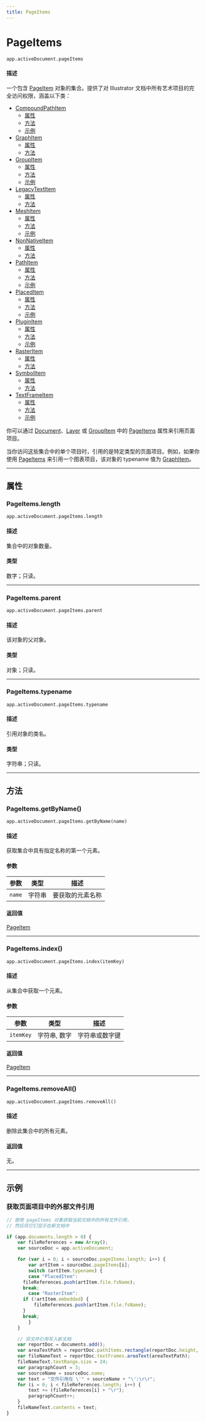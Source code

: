 ```yaml
---
title: PageItems
---
```

# PageItems

`app.activeDocument.pageItems`

#### 描述

一个包含 [PageItem](.././PageItem) 对象的集合。提供了对 Illustrator 文档中所有艺术项目的完全访问权限，涵盖以下类：

- [CompoundPathItem](../CompoundPathItem)
  - [属性](../CompoundPathItem#properties)
  - [方法](../CompoundPathItem#methods)
  - [示例](../CompoundPathItem#example)
- [GraphItem](../GraphItem)
  - [属性](../GraphItem#properties)
  - [方法](../GraphItem#methods)
- [GroupItem](../GroupItem)
  - [属性](../GroupItem#properties)
  - [方法](../GroupItem#methods)
  - [示例](../GroupItem#example)
- [LegacyTextItem](../LegacyTextItem)
  - [属性](../LegacyTextItem#properties)
  - [方法](../LegacyTextItem#methods)
- [MeshItem](../MeshItem)
  - [属性](../MeshItem#properties)
  - [方法](../MeshItem#methods)
  - [示例](../MeshItem#example)
- [NonNativeItem](../NonNativeItem)
  - [属性](../NonNativeItem#properties)
  - [方法](../NonNativeItem#methods)
- [PathItem](../PathItem)
  - [属性](../PathItem#properties)
  - [方法](../PathItem#methods)
  - [示例](../PathItem#example)
- [PlacedItem](../PlacedItem)
  - [属性](../PlacedItem#properties)
  - [方法](../PlacedItem#methods)
  - [示例](../PlacedItem#example)
- [PluginItem](../PluginItem)
  - [属性](../PluginItem#properties)
  - [方法](../PluginItem#methods)
  - [示例](../PluginItem#example)
- [RasterItem](../RasterItem)
  - [属性](../RasterItem#properties)
  - [方法](../RasterItem#methods)
- [SymbolItem](../SymbolItem)
  - [属性](../SymbolItem#properties)
  - [方法](../SymbolItem#methods)
- [TextFrameItem](../TextFrameItem)
  - [属性](../TextFrameItem#properties)
  - [方法](../TextFrameItem#methods)
  - [示例](../TextFrameItem#example)

你可以通过 [Document](.././Document)、[Layer](.././Layer) 或 [GroupItem](.././GroupItem) 中的 [PageItems](#pageitems) 属性来引用页面项目。

当你访问这些集合中的单个项目时，引用的是特定类型的页面项目。例如，如果你使用 [PageItems](#pageitems) 来引用一个图表项目，该对象的 typename 值为 [GraphItem](.././GraphItem)。

---

## 属性

### PageItems.length

`app.activeDocument.pageItems.length`

#### 描述

集合中的对象数量。

#### 类型

数字；只读。

---

### PageItems.parent

`app.activeDocument.pageItems.parent`

#### 描述

该对象的父对象。

#### 类型

对象；只读。

---

### PageItems.typename

`app.activeDocument.pageItems.typename`

#### 描述

引用对象的类名。

#### 类型

字符串；只读。

---

## 方法

### PageItems.getByName()

`app.activeDocument.pageItems.getByName(name)`

#### 描述

获取集合中具有指定名称的第一个元素。

#### 参数

| 参数     | 类型   | 描述         |
| -------- | ------ | ------------------ |
| `name`   | 字符串 | 要获取的元素名称   |

#### 返回值

[PageItem](.././PageItem)

---

### PageItems.index()

`app.activeDocument.pageItems.index(itemKey)`

#### 描述

从集合中获取一个元素。

#### 参数

| 参数      | 类型    | 描述         |
| --------- | ------------- | ------------------ |
| `itemKey` | 字符串, 数字  | 字符串或数字键     |

#### 返回值

[PageItem](.././PageItem)

---

### PageItems.removeAll()

`app.activeDocument.pageItems.removeAll()`

#### 描述

删除此集合中的所有元素。

#### 返回值

无。

---

## 示例

### 获取页面项目中的外部文件引用

```javascript
// 使用 pageItems 对象获取当前文档中的所有文件引用，
// 然后将它们显示在新文档中

if (app.documents.length > 0) {
    var fileReferences = new Array();
    var sourceDoc = app.activeDocument;

    for (var i = 0; i < sourceDoc.pageItems.length; i++) {
        var artItem = sourceDoc.pageItems[i];
        switch (artItem.typename) {
        case "PlacedItem":
      fileReferences.push(artItem.file.fsName);
      break;
        case "RasterItem":
      if (!artItem.embedded) {
          fileReferences.push(artItem.file.fsName);
      }
      break;
        }
    }

    // 将文件引用写入新文档
    var reportDoc = documents.add();
    var areaTextPath = reportDoc.pathItems.rectangle(reportDoc.height, 0, reportDoc.width, reportDoc.height);
    var fileNameText = reportDoc.textFrames.areaText(areaTextPath);
    fileNameText.textRange.size = 24;
    var paragraphCount = 3;
    var sourceName = sourceDoc.name;
    var text = "文件引用在 \'" + sourceName + "\':\r\r";
    for (i = 0; i < fileReferences.length; i++) {
        text += (fileReferences[i] + "\r");
        paragraphCount++;
    }
    fileNameText.contents = text;
}
```
